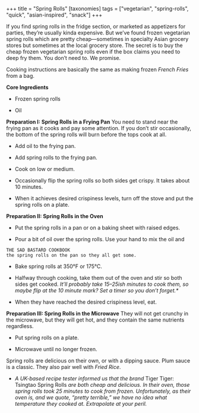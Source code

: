 +++
title = "Spring Rolls"
[taxonomies]
tags = ["vegetarian", "spring-rolls", "quick", "asian-inspired", "snack"]
+++

If you find spring rolls in the fridge section, or marketed as appetizers for
parties, they’re usually kinda expensive. But we’ve found frozen vegetarian
spring rolls which are pretty cheap—sometimes in specialty Asian grocery
stores but sometimes at the local grocery store. The secret is to buy the
cheap frozen vegetarian spring rolls even if the box claims you need to deep
fry them. You don’t need to. We promise.

Cooking instructions are basically the same as making frozen _French Fries_
from a bag.

**Core Ingredients**

- Frozen spring rolls

- Oil

**Preparation I: Spring Rolls in a Frying Pan**
You need to stand near the frying pan as it cooks and pay some attention. If
you don’t stir occasionally, the bottom of the spring rolls will burn before
the tops cook at all.

- Add oil to the frying pan.

- Add spring rolls to the frying pan.

- Cook on low or medium.

- Occasionally flip the spring rolls so both sides get crispy. It takes about
  10 minutes.

- When it achieves desired crispiness levels, turn off the stove and put the
  spring rolls on a plate.

**Preparation II: Spring Rolls in the Oven**

- Put the spring rolls in a pan or on a baking sheet with raised edges.

- Pour a bit of oil over the spring rolls. Use your hand to mix the oil and

```
THE SAD BASTARD COOKBOOK
the spring rolls on the pan so they all get some.
```

- Bake spring rolls at 350°F or 175°C.

- Halfway through cooking, take them out of the oven and stir so both
  sides get cooked. _It’ll probably take 15–25ish minutes to cook them, so maybe
  flip at the 10 minute mark? Set a timer so you don’t forget.\*_

- When they have reached the desired crispiness level, eat.

**Preparation III: Spring Rolls in the Microwave**
They will not get crunchy in the microwave, but they will get hot, and they
contain the same nutrients regardless.

- Put spring rolls on a plate.

- Microwave until no longer frozen.

Spring rolls are delicious on their own, or with a dipping sauce. Plum sauce is
a classic. They also pair well with _Fried Rice_.

- _A UK-based recipe tester informed us that the brand_ Tiger Tiger: Tsingtao Spring
  Rolls _are both cheap and delicious. In their oven, those spring rolls took 25 minutes to
  cook from frozen. Unfortunately, as their oven is, and we quote, “pretty terrible,” we
  have no idea what temperature they cooked at. Extrapolate at your peril._

